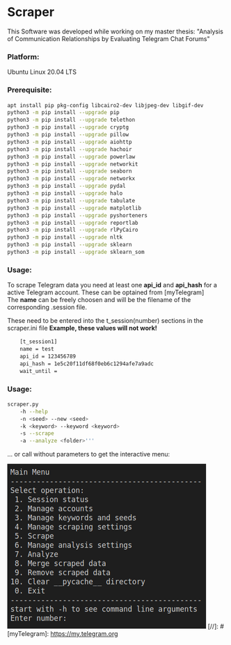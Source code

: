 # Scraper
This Software was developed while working on my master thesis:
"Analysis of Communication Relationships by Evaluating Telegram Chat Forums"

### Platform:
Ubuntu Linux 20.04 LTS

### Prerequisite:
```sh
apt install pip pkg-config libcairo2-dev libjpeg-dev libgif-dev 
python3 -m pip install --upgrade pip 
python3 -m pip install --upgrade telethon 
python3 -m pip install --upgrade cryptg 
python3 -m pip install --upgrade pillow 
python3 -m pip install --upgrade aiohttp
python3 -m pip install --upgrade hachoir
python3 -m pip install --upgrade powerlaw
python3 -m pip install --upgrade networkit
python3 -m pip install --upgrade seaborn
python3 -m pip install --upgrade networkx
python3 -m pip install --upgrade pydal
python3 -m pip install --upgrade halo
python3 -m pip install --upgrade tabulate
python3 -m pip install --upgrade matplotlib
python3 -m pip install --upgrade pyshorteners
python3 -m pip install --upgrade reportlab
python3 -m pip install --upgrade rlPyCairo
python3 -m pip install --upgrade nltk
python3 -m pip install --upgrade sklearn
python3 -m pip install --upgrade sklearn_som
```
### Usage:
To scrape Telegram data you need at least one **api_id** and **api_hash** for a active Telegram account.
These can be optained from [myTelegram]   
The **name** can be freely choosen and will be the filename of the corresponding .session file.

These need to be entered into the t_session(number) sections in the scraper.ini file
**Example, these values will not work!**
```sh
    [t_session1]
    name = test 
    api_id = 123456789
    api_hash = 1e5c20f11df68f0eb6c1294afe7a9adc
    wait_until = 
```
### Usage:
```sh
scraper.py
    -h --help
    -n <seed> --new <seed>
    -k <keyword> --keyword <keyword>
    -s --scrape
    -a --analyze <folder>'''
```
... or call without parameters to get the interactive menu:

![Scraper Main Menu](menu.png "Scraper Main Menu")
[//]: #
[myTelegram]: https://my.telegram.org